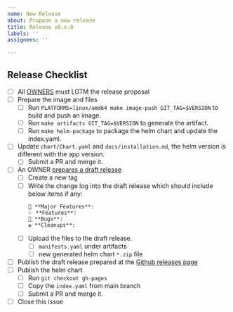 ```yaml
---
name: New Release
about: Propose a new release
title: Release v0.x.0
labels: ''
assignees: ''

---
```


## Release Checklist
<!--
Please do not remove items from the checklist
-->
- [ ] All [OWNERS](https://github.com/inftyai/llmaz/blob/main/OWNERS) must LGTM the release proposal
- [ ] Prepare the image and files
  - [ ] Run `PLATFORMS=linux/amd64 make image-push GIT_TAG=$VERSION`  to build and push an image.
  - [ ] Run `make artifacts GIT_TAG=$VERSION` to generate the artifact.
  - [ ] Run `make helm-package` to package the helm chart and update the index.yaml.
- [ ] Update `chart/Chart.yaml` and `docs/installation.md`, the helm version is different with the app version.
  - [ ] Submit a PR and merge it.
- [ ] An OWNER [prepares a draft release](https://github.com/inftyai/llmaz/releases)
  - [ ] Create a new tag
  - [ ] Write the change log into the draft release which should include below items if any:
      ```
      🚀 **Major Features**:
      ✨ **Features**:
      🐛 **Bugs**:
      ♻️ **Cleanups**:
      ```
  - [ ] Upload the files to the draft release.
      - [ ] `manifests.yaml` under artifacts
      - [ ] new generated helm chart `*.zip` file
- [ ] Publish the draft release prepared at the [Github releases page](https://github.com/inftyai/llmaz/releases)
- [ ] Publish the helm chart
  - [ ] Run `git checkout gh-pages`
  - [ ] Copy the `index.yaml` from main branch
  - [ ] Submit a PR and merge it.
- [ ] Close this issue

